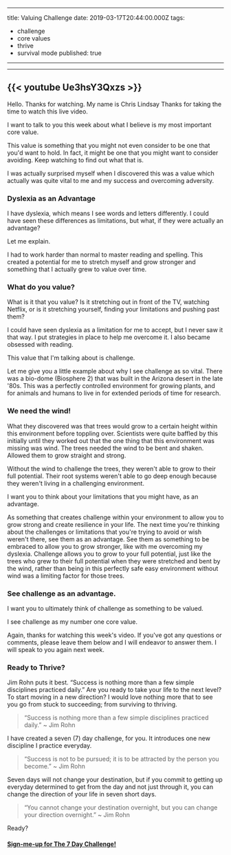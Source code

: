 
---
title: Valuing Challenge
date: 2019-03-17T20:44:00.000Z
tags:
  - challenge
  - core values
  - thrive
  - survival mode
published: true
---

---
{{< youtube Ue3hsY3Qxzs >}}
---


Hello. Thanks for watching. My name is Chris Lindsay Thanks for taking the time to watch this live video. 

I want to talk to you this week about what I believe is my most important core value. 

This value is something that you might not even consider to be one that you'd want to hold. In fact, it might be one that you might want to consider avoiding. Keep watching to find out what that is.

I was actually surprised myself when I discovered this was a value which actually was quite vital to me and my success and overcoming adversity. 

### Dyslexia as an Advantage

I have dyslexia, which means I see words and letters differently. I could have seen these differences as limitations, but what, if they were actually an advantage? 

Let me explain. 

I had to work harder than normal to master reading and spelling. This created a potential for me to stretch myself and grow stronger and something that I actually grew to value over time.

### What do you value?

What is it that you value? Is it stretching out in front of the TV, watching Netflix, or is it stretching yourself, finding your limitations and pushing past them? 

I could have seen dyslexia as a limitation for me to accept, but I never saw it that way. I put strategies in place to help me overcome it. I also became obsessed with reading. 

This value that I'm talking about is challenge. 

Let me give you a little example about why I see challenge as so vital.
There was a bio-dome (Biosphere 2) that was built in the Arizona desert in the late '80s. This was a perfectly controlled environment for growing plants, and for animals and humans to live in for extended periods of time for research. 

### We need the wind! 

What they discovered was that trees would grow to a certain height within this environment before toppling over. Scientists were quite baffled by this initially until they worked out that the one thing that this environment was missing was wind.
The trees needed the wind to be bent and shaken. Allowed them to grow straight and strong. 

Without the wind to challenge the trees, they weren't able to grow to their full potential. Their root systems weren't able to go deep enough because they weren't living in a challenging environment. 

I want you to think about your limitations that you might have, as an advantage.  

As something that creates challenge within your environment to allow you to grow strong and create resilience in your life.
The next time you're thinking about the challenges or limitations that you're trying to avoid or wish weren't there, see them as an advantage. See them as something to be embraced to allow you to grow stronger, like with me overcoming my dyslexia. Challenge allows you to grow to your full potential, just like the trees who grew to their full potential when they were stretched and bent by the wind, rather than being in this perfectly safe easy environment without wind was a limiting factor for those trees.


### See challenge as an advantage. 

I want you to ultimately think of challenge as something to be valued. 

I see challenge as my number one core value. 

Again, thanks for watching this week's video. If you've got any questions or comments, please leave them below and I will endeavor to answer them. I will speak to you again next week.


### Ready to Thrive?

Jim Rohn puts it best. “Success is nothing more than a few simple disciplines practiced daily.” Are you ready to take your life to the next level? To start moving in a new direction? I would love nothing more that to see you go from stuck to succeeding; from surviving to thriving.

> “Success is nothing more than a few simple disciplines practiced daily.” ~ Jim Rohn

I have created a seven (7) day challenge, for you. It introduces one new discipline I practice everyday.

> “Success is not to be pursued; it is to be attracted by the person you become.” ~ Jim Rohn

Seven days will not change your destination, but if you commit to getting up everyday determined to get from the day and not just through it, you can change the direction of your life in seven short days.

> “You cannot change your destination overnight, but you can change your direction overnight.” ~ Jim Rohn

Ready?


#### [Sign-me-up for The 7 Day Challenge!](https://fearextinguishers.com/)
